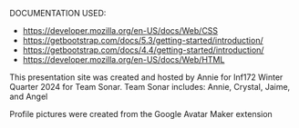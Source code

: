 DOCUMENTATION USED:
- https://developer.mozilla.org/en-US/docs/Web/CSS
- https://getbootstrap.com/docs/5.3/getting-started/introduction/
- https://getbootstrap.com/docs/4.4/getting-started/introduction/
- https://developer.mozilla.org/en-US/docs/Web/HTML

This presentation site was created and hosted by Annie for Inf172 Winter Quarter 2024 for Team Sonar.
Team Sonar includes: Annie, Crystal, Jaime, and Angel

Profile pictures were created from the Google Avatar Maker extension